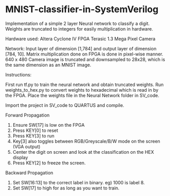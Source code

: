 # MNIST-classifier-in-SystemVerilog

Implementation of a simple 2 layer Neural network to classify a digit. Weights are truncated to integers for easily multiplication in hardware.

Hardware used:
Altera Cyclone IV FPGA
Terasic 1.3 Mega Pixel Camera

Network:
Input layer of dimension [1,784] and output layer of dimension [784, 10]. Matrix multiplication done on FPGA is done in pixel-wise manner. 640 x 480 Camera image is truncated and downsampled to 28x28, which is the same dimension as an MNIST image.

Instructions:

First run tf.py to train the neural network and obtain truncated weights. Run weights_to_hex.py to convert weights to hexadecimal which is read in by the FPGA. Place the weights file in the Neural Network folder in SV_code.

Import the project in SV_code to QUARTUS and compile.

Forward Propagation
1) Ensure SW[17] is low on the FPGA
2) Press KEY[0] to reset
3) Press KEY[3] to run
4) Key[3] also toggles between RGB/Greyscale/B/W mode on the screen (VGA output)
5) Center the digit on screen and look at the classification on the HEX display
6) Press KEY[2] to freeze the screen.

Backward Propagation
1) Set SW[16:13] to the correct label in binary. eg) 1000 is label 8.
2) Set SW[17] to high for as long as you want to train.
